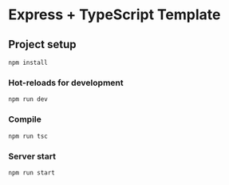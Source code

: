 # Express + TypeScript Template

## Project setup
```
npm install
```

### Hot-reloads for development
```
npm run dev
```

### Compile
```
npm run tsc
```

### Server start
```
npm run start
```
